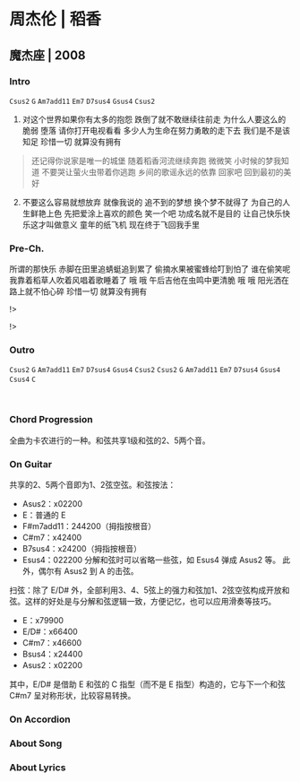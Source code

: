 # 周杰伦 | 稻香
## 魔杰座 | 2008

### Intro
`Csus2` `G` `Am7add11` `Em7` `D7sus4` `Gsus4` `Csus2`

1. 对这个世界如果你有太多的抱怨
跌倒了就不敢继续往前走
为什么人要这么的脆弱 堕落
请你打开电视看看
多少人为生命在努力勇敢的走下去
我们是不是该知足
珍惜一切 就算没有拥有

> 还记得你说家是唯一的城堡 随着稻香河流继续奔跑
> 微微笑 小时候的梦我知道
> 不要哭让萤火虫带着你逃跑 乡间的歌谣永远的依靠
> 回家吧 回到最初的美好

2. 不要这么容易就想放弃 就像我说的
追不到的梦想 换个梦不就得了
为自己的人生鲜艳上色 先把爱涂上喜欢的颜色
笑一个吧 功成名就不是目的
让自己快乐快乐这才叫做意义
童年的纸飞机 现在终于飞回我手里

### Pre-Ch.
所谓的那快乐 赤脚在田里追蜻蜓追到累了
偷摘水果被蜜蜂给叮到怕了 谁在偷笑呢
我靠着稻草人吹着风唱着歌睡着了
哦 哦 午后吉他在虫鸣中更清脆
哦 哦 阳光洒在路上就不怕心碎
珍惜一切 就算没有拥有

!>

!>

### Outro
`Csus2` `G` `Am7add11` `Em7` `D7sus4` `Gsus4` `Csus2`
`Csus2` `G` `Am7add11` `Em7` `D7sus4` `Gsus4` `Csus4` `C`


&nbsp;&nbsp;

### Chord Progression
全曲为卡农进行的一种。和弦共享1级和弦的2、5两个音。


### On Guitar
共享的2、5两个音即为1、2弦空弦。和弦按法：
- Asus2：x02200
- E：普通的 E
- F#m7add11：244200（拇指按根音）
- C#m7：x42400
- B7sus4：x24200（拇指按根音）
- Esus4：022200
分解和弦时可以省略一些弦，如 Esus4 弹成 Asus2 等。
此外，偶尔有 Asus2 到 A 的击弦。



扫弦：除了 E/D# 外，全部利用3、4、5弦上的强力和弦加1、2弦空弦构成开放和弦。这样的好处是与分解和弦逻辑一致，方便记忆，也可以应用滑奏等技巧。
- E：x79900
- E/D#：x66400
- C#m7：x46600
- Bsus4：x24400
- Asus2：x02200

其中，E/D# 是借助 E 和弦的 C 指型（而不是 E 指型）构造的，它与下一个和弦 C#m7 呈对称形状，比较容易转换。



### On Accordion


### About Song

### About Lyrics

